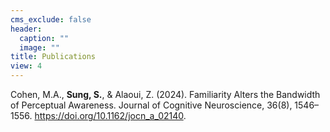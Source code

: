 ```yaml
---
cms_exclude: false
header:
  caption: ""
  image: ""
title: Publications
view: 4
---
```


Cohen, M.A., **Sung, S.**, & Alaoui, Z. (2024). Familiarity Alters the Bandwidth of Perceptual Awareness. Journal of Cognitive Neuroscience, 36(8), 1546–1556. https://doi.org/10.1162/jocn_a_02140.
